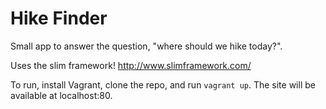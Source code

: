 # Hike Finder

Small app to answer the question, "where should we hike today?".

Uses the slim framework! http://www.slimframework.com/

To run, install Vagrant, clone the repo, and run `vagrant up`. The site will be available at localhost:80.
